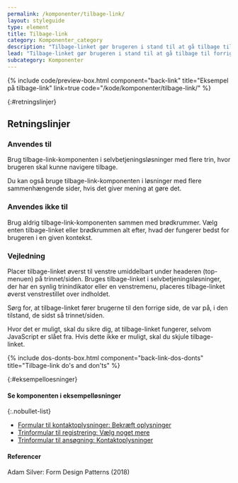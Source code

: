 ```yaml
---
permalink: /komponenter/tilbage-link/
layout: styleguide
type: element
title: Tilbage-link
category: Komponenter_category
description: "Tilbage-linket gør brugeren i stand til at gå tilbage til forrige trin eller side i en selvbetjeningsløsning."
lead: "Tilbage-linket gør brugeren i stand til at gå tilbage til forrige trin eller side i en selvbetjeningsløsning."
subcategory: Komponenter
---
```


{% include code/preview-box.html component="back-link" title="Eksempel på tilbage-link" link=true code="/kode/komponenter/tilbage-link/" %}

{:#retningslinjer}
## Retningslinjer

### Anvendes til

Brug tilbage-link-komponenten i selvbetjeningsløsninger med flere trin, hvor brugeren skal kunne navigere tilbage.

Du kan også bruge tilbage-link-komponenten i løsninger med flere sammenhængende sider, hvis det giver mening at gøre det.

### Anvendes ikke til

Brug aldrig tilbage-link-komponenten sammen med brødkrummer. Vælg enten tilbage-linket eller brødkrummen alt efter, hvad der fungerer bedst for brugeren i en given kontekst.

### Vejledning

Placer tilbage-linket øverst til venstre umiddelbart under headeren (top-menuen) på trinnet/siden. Bruges tilbage-linket i selvbetjeningsløsninger, der har en synlig trinindikator eller en venstremenu, placeres tilbage-linket øverst venstrestillet over indholdet.

Sørg for, at tilbage-linket fører brugerne til den forrige side, de var på, i den tilstand, de sidst så trinnet/siden.

Hvor det er muligt, skal du sikre dig, at tilbage-linket fungerer, selvom JavaScript er slået fra. Hvis dette ikke er muligt, skal du skjule tilbage-linket.

{% include dos-donts-box.html component="back-link-dos-donts" title="Tilbage-link do's and don'ts" %}

{:#eksempelloesninger}
#### Se komponenten i eksempelløsninger

{:.nobullet-list}
- <a href="/pages/eksempler/formular-til-kontaktoplysninger/formular-2/?r={{page.permalink}}%23eksempelloesninger" title="Vis eksempel 'Formular til kontaktoplysninger: Bekræft oplysninger'">Formular til kontaktoplysninger: Bekræft oplysninger</a>
- <a href="/pages/eksempler/trinformular-til-registrering/registrering-2/?r={{page.permalink}}%23eksempelloesninger" title="Vis eksempel 'Trinformular til registrering: Vælg noget mere'">Trinformular til registrering: Vælg noget mere</a>
- <a href="/pages/eksempler/trinformular-til-ansoegning/ansoegning-2/?r={{page.permalink}}%23eksempelloesninger" title="Vis eksempel 'Trinformular til ansøgning: Kontaktoplysninger'">Trinformular til ansøgning: Kontaktoplysninger</a>

#### Referencer
Adam Silver: Form Design Patterns (2018)

